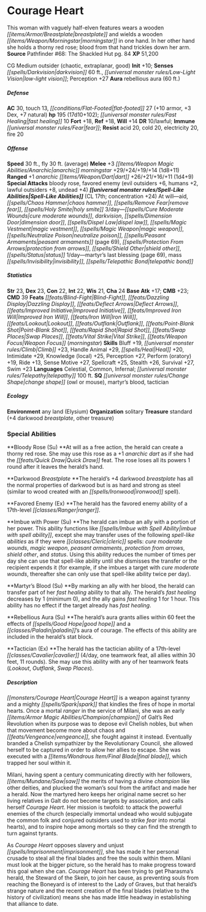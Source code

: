 ﻿---
cssclass: [monsters]
title1: Courage Heart
desc_short: This woman with vaguely half-elven features wears a wooden breastplate
  and wields a wooden morningstar in one hand. In her other hand she holds a thorny
  red rose; blood from that hand trickles down her arm.
title2: Courage Heart
CR: 15
sources:
- name: 'Pathfinder #68: The Shackled Hut'
  page: 84
  link: http://paizo.com/products/btpy8uwz?Pathfinder-Adventure-Path-67-The-Shackled-Hut
XP: 51200
alignment: CG
size: Medium
type: outsider
subtypes:
- chaotic
- extraplanar
- good
initiative:
  bonus: 10
senses:
  darkvision: 60
  low-light vision: true
auras:
- name: rebellious aura
  radius: 60
AC:
  AC: 30
  touch: 13
  flat_footed: 27
  components:
    armor: 10
    dex: 3
    natural: 7
HP:
  HP: 195
  long: 17d10+102
  fast_healing: 10
saves:
  fort: 18
  ref: 18
  will: 14
DR:
- amount: 10
  weakness: lawful
immunities:
- fear
resistances:
  acid: 20
  cold: 20
  electricity: 20
  fire: 20
speeds:
  base: 30
  fly: 30
  fly_maneuverability: average
attacks:
  melee:
  - - text: +3 anarchic morningstar +29/+24/+19/+14 (1d8+11)
      entries:
      - - damage: 1d8+11
      attack: +3 anarchic morningstar
      bonus:
      - 29
      - 24
      - 19
      - 14
  ranged:
  - - text: +1 anarchic dart +26/+21/+16/+11 (1d4+9)
      entries:
      - - damage: 1d4+9
      attack: +1 anarchic dart
      bonus:
      - 26
      - 21
      - 16
      - 11
  special:
  - bloody rose
  - favored enemy (evil outsiders +6, humans +2, lawful outsiders +8, undead +4)
spell_like_abilities:
  entries:
  - name: aid
    source: default
    freq: At will
  - name: chaos hammer
    source: default
    freq: At will
  - name: remove fear
    source: default
    freq: At will
  - name: holy smite
    source: default
    freq: At will
  - name: cure moderate wounds
    source: default
    freq: 3/day
  - name: darkvision
    source: default
    freq: 3/day
  - name: dimension door
    source: default
    freq: 3/day
  - name: dispel law
    source: default
    freq: 3/day
  - name: magic vestment
    source: default
    freq: 3/day
  - name: magic weapon
    source: default
    freq: 3/day
  - name: neutralize poison
    source: default
    freq: 3/day
  - name: peasant armaments
    source: default
    freq: 3/day
    other: page 69
  - name: protection from arrows
    source: default
    freq: 3/day
  - name: shield other
    source: default
    freq: 3/day
  - name: status
    source: default
    freq: 3/day
  - name: martyr's last blessing
    source: default
    freq: 1/day
    other: page 69
  - name: mass invisibility
    source: default
    freq: 1/day
  - name: telepathic bond
    source: default
    freq: 1/day
  sources:
  - name: default
    CL: 17
    concentration: 24
ability_scores:
  STR: 23
  DEX: 23
  CON: 22
  INT: 22
  WIS: 21
  CHA: 24
BAB: 17
CMB: 23
CMD: 39
feats:
- name: Blind-Fight
- name: Dazzling Display
- is_bonus: true
  name: Deflect Arrows
- name: Improved Initiative
- name: Improved Iron Will
- name: Iron Will
- is_bonus: true
  name: Lookout
- is_bonus: true
  name: Outflank
- name: Point-Blank Shot
- name: Rapid Shot
- is_bonus: true
  name: Swap Places
- name: Vital Strike
- name: Weapon Focus (morningstar)
skills:
  Bluff: 19
  Climb: 23
  Handle Animal: 29
  Heal: 20
  Intimidate: 29
  Knowledge (local): 25
  Perception: 27
  Perform (oratory): 19
  Ride: 13
  Sense Motive: 27
  Spellcraft: 25
  Stealth: 26
  Survival: 27
  Swim: 23
languages:
- Celestial
- Common
- Infernal
- telepathy 100 ft.
special_qualities:
- change shape (owl or mouse)
- martyr's blood
- tactician
ecology:
  environment: any land (Elysium)
  organization: solitary
  treasure_type: standard
  treasure:
  - +4 darkwood breastplate
  - other treasure
special_abilities:
  Bloody Rose (Su): At will as a free action, the herald can create a thorny red rose.
    She may use this rose as a +1 anarchic dart as if she had the Quick Draw feat.
    The rose loses all its powers 1 round after it leaves the herald's hand.
  Darkwood Breastplate: The herald's +4 darkwood breastplate has all the normal properties
    of darkwood but is as hard and strong as steel (similar to wood created with an
    ironwood spell).
  Favored Enemy (Ex): The herald has the favored enemy ability of a 17th-level ranger.
  Imbue with Power (Su): 'The herald can imbue an ally with a portion of her power.
    This ability functions like imbue with spell ability, except she may transfer
    uses of the following spell-like abilities as if they were cleric spells: cure
    moderate wounds, magic weapon, peasant armaments, protection from arrows, shield
    other, and status. Using this ability reduces the number of times per day she
    can use that spell-like ability until she dismisses the transfer or the recipient
    expends it (for example, if she imbues a target with cure moderate wounds, thereafter
    she can only use that spell-like ability twice per day).'
  Martyr's Blood (Su): By marking an ally with her blood, the herald can transfer
    part of her fast healing ability to that ally. The herald's fast healing decreases
    by 1 (minimum 0), and the ally gains fast healing 1 for 1 hour. This ability has
    no effect if the target already has fast healing.
  Rebellious Aura (Su): The herald's aura grants allies within 60 feet the effects
    of good hope and a paladin's aura of courage. The effects of this ability are
    included in the herald's stat block.
  Tactician (Ex): The herald has the tactician ability of a 17th-level cavalier (4/day,
    one teamwork feat, all allies within 30 feet, 11 rounds). She may use this ability
    with any of her teamwork feats (Lookout, Outflank, Swap Places).
desc_long: |-
  Courage Heart is a weapon against tyranny and a mighty spark that kindles the fires of hope in mortal hearts. Once a mortal ranger in the service of Milani, she was an early champion of Galt's Red Revolution when its purpose was to depose evil Chelish nobles, but when that movement become more about chaos and vengeance, she fought against it instead. Eventually branded a Chelish sympathizer by the Revolutionary Council, she allowed herself to be captured in order to allow her allies to escape. She was executed with a final blade, which trapped her soul within it.

  Milani, having spent a century communicating directly with her followers, saw the merits of having a divine champion like other deities, and plucked the woman's soul from the artifact and made her a herald. Now the martyred hero keeps her original name secret so her living relatives in Galt do not become targets by association, and calls herself Courage Heart. Her mission is twofold: to attack the powerful enemies of the church (especially immortal undead who would subjugate the common folk and conjured outsiders used to strike fear into mortal hearts), and to inspire hope among mortals so they can find the strength to turn against tyrants.

  As Courage Heart opposes slavery and unjust imprisonment, she has made it her personal crusade to steal all the final blades and free the souls within them. Milani must look at the bigger picture, so the herald has to make progress toward this goal when she can. Courage Heart has been trying to get Pharasma's herald, the Steward of the Skein, to join her cause, as preventing souls from reaching the Boneyard is of interest to the Lady of Graves, but that herald's strange nature and the recent creation of the final blades (relative to the history of civilization) means she has made little headway in establishing that alliance to date.

---

# Courage Heart
This woman with vaguely half-elven features wears a wooden _[[items/Armor/Breastplate|breastplate]]_ and wields a wooden _[[items/Weapon/Morningstar|morningstar]]_ in one hand. In her other hand she holds a thorny red rose; blood from that hand trickles down her arm.
**Source** Pathfinder #68: The Shackled Hut pg. 84
**XP** 51,200

CG Medium outsider (chaotic, extraplanar, good)
**Init** +10; **Senses** _[[spells/Darkvision|darkvision]]_ 60 ft., _[[universal monster rules/Low-Light Vision|low-light vision]]_; Perception +27
**Aura** rebellious aura (60 ft.)

##### Defense

**AC** 30, touch 13, _[[conditions/Flat-Footed|flat-footed]]_ 27 (+10 armor, +3 Dex, +7 natural)
**hp** 195 (17d10+102); _[[universal monster rules/Fast Healing|fast healing]]_ 10
**Fort** +18, **Ref** +18, **Will** +14
**DR** 10/lawful; **Immune** _[[universal monster rules/Fear|fear]]_; **Resist** acid 20, cold 20, electricity 20, fire 20

##### Offense
**Speed** 30 ft., fly 30 ft. (average)
**Melee** +3 _[[items/Weapon Magic Abilities/Anarchic|anarchic]]_ _morningstar_ +29/+24/+19/+14 (1d8+11)
**Ranged** +1 _anarchic_ _[[items/Weapon/Dart|dart]]_ +26/+21/+16/+11 (1d4+9)
**Special Attacks** bloody rose, favored enemy (evil outsiders +6, humans +2, lawful outsiders +8, undead +4)
**_[[universal monster rules/Spell-Like Abilities|Spell-Like Abilities]]_** (CL 17th; concentration +24)
At will—aid, _[[spells/Chaos Hammer|chaos hammer]]_, _[[spells/Remove Fear|remove fear]]_, _[[spells/Holy Smite|holy smite]]_
3/day—_[[spells/Cure Moderate Wounds|cure moderate wounds]]_, _darkvision_, _[[spells/Dimension Door|dimension door]]_, _[[spells/Dispel Law|dispel law]]_, _[[spells/Magic Vestment|magic vestment]]_, _[[spells/Magic Weapon|magic weapon]]_, _[[spells/Neutralize Poison|neutralize poison]]_, _[[spells/Peasant Armaments|peasant armaments]]_ (page 69), _[[spells/Protection From Arrows|protection from arrows]]_, _[[spells/Shield Other|shield other]]_, _[[spells/Status|status]]_
1/day—martyr’s last blessing (page 69), mass _[[spells/Invisibility|invisibility]]_, _[[spells/Telepathic Bond|telepathic bond]]_

##### Statistics
**Str** 23, **Dex** 23, **Con** 22, **Int** 22, **Wis** 21, **Cha** 24
**Base Atk** +17; **CMB** +23; **CMD** 39
**Feats** _[[feats/Blind-Fight|Blind-Fight]]_, _[[feats/Dazzling Display|Dazzling Display]]_, _[[feats/Deflect Arrows|Deflect Arrows]]_, _[[feats/Improved Initiative|Improved Initiative]]_, _[[feats/Improved Iron Will|Improved Iron Will]]_, _[[feats/Iron Will|Iron Will]]_, _[[feats/Lookout|Lookout]]_, _[[feats/Outflank|Outflank]]_, _[[feats/Point-Blank Shot|Point-Blank Shot]]_, _[[feats/Rapid Shot|Rapid Shot]]_, _[[feats/Swap Places|Swap Places]]_, _[[feats/Vital Strike|Vital Strike]]_, _[[feats/Weapon Focus|Weapon Focus]]_ (_morningstar_)
**Skills** Bluff +19, _[[universal monster rules/Climb|Climb]]_ +23, Handle Animal +29, _[[spells/Heal|Heal]]_ +20, Intimidate +29, Knowledge (local) +25, Perception +27, Perform (oratory) +19, Ride +13, Sense Motive +27, Spellcraft +25, Stealth +26, Survival +27, Swim +23
**Languages** Celestial, Common, Infernal; _[[universal monster rules/Telepathy|telepathy]]_ 100 ft.
**SQ** _[[universal monster rules/Change Shape|change shape]]_ (owl or mouse), martyr’s blood, tactician

##### Ecology

**Environment** any land (Elysium)
**Organization** solitary
**Treasure** standard (+4 darkwood _breastplate_, other treasure)

### Special Abilities

**Bloody Rose (Su) **At will as a free action, the herald can create a thorny red rose. She may use this rose as a +1 _anarchic_ _dart_ as if she had the _[[feats/Quick Draw|Quick Draw]]_ feat. The rose loses all its powers 1 round after it leaves the herald’s hand.

**Darkwood _Breastplate_ **The herald’s +4 darkwood _breastplate_ has all the normal properties of darkwood but is as hard and strong as steel (similar to wood created with an _[[spells/Ironwood|ironwood]]_ spell).

**Favored Enemy (Ex) **The herald has the favored enemy ability of a 17th-level _[[classes/Ranger|ranger]]_.

**Imbue with Power (Su) **The herald can imbue an ally with a portion of her power. This ability functions like _[[spells/Imbue with Spell Ability|imbue with spell ability]]_, except she may transfer uses of the following _spell-like abilities_ as if they were _[[classes/Cleric|cleric]]_ spells: _cure moderate wounds_, _magic weapon_, _peasant armaments_, _protection from arrows_, _shield other_, and _status_. Using this ability reduces the number of times per day she can use that spell-like ability until she dismisses the transfer or the recipient expends it (for example, if she imbues a target with _cure moderate wounds_, thereafter she can only use that spell-like ability twice per day).

**Martyr’s Blood (Su) **By marking an ally with her blood, the herald can transfer part of her _fast healing_ ability to that ally. The herald’s _fast healing_ decreases by 1 (minimum 0), and the ally gains _fast healing_ 1 for 1 hour. This ability has no effect if the target already has _fast healing_.

**Rebellious Aura (Su) **The herald’s aura grants allies within 60 feet the effects of _[[spells/Good Hope|good hope]]_ and a _[[classes/Paladin|paladin]]_’s aura of courage. The effects of this ability are included in the herald’s stat block.

**Tactician (Ex) **The herald has the tactician ability of a 17th-level _[[classes/Cavalier|cavalier]]_ (4/day, one teamwork feat, all allies within 30 feet, 11 rounds). She may use this ability with any of her teamwork feats (_Lookout_, _Outflank_, _Swap Places_).

##### Description

_[[monsters/Courage Heart|Courage Heart]]_ is a weapon against tyranny and a mighty _[[spells/Spark|spark]]_ that kindles the fires of hope in mortal hearts. Once a mortal _ranger_ in the service of Milani, she was an early _[[items/Armor Magic Abilities/Champion|champion]]_ of Galt’s Red Revolution when its purpose was to depose evil Chelish nobles, but when that movement become more about chaos and _[[feats/Vengeance|vengeance]]_, she fought against it instead. Eventually branded a Chelish sympathizer by the Revolutionary Council, she allowed herself to be captured in order to allow her allies to escape. She was executed with a _[[items/Wondrous Item/Final Blade|final blade]]_, which trapped her soul within it.

Milani, having spent a century communicating directly with her followers, _[[items/Mundane/Saw|saw]]_ the merits of having a divine _champion_ like other deities, and plucked the woman’s soul from the artifact and made her a herald. Now the martyred hero keeps her original name secret so her living relatives in Galt do not become targets by association, and calls herself _Courage Heart_. Her mission is twofold: to attack the powerful enemies of the church (especially immortal undead who would subjugate the common folk and conjured outsiders used to strike _fear_ into mortal hearts), and to inspire hope among mortals so they can find the strength to turn against tyrants.

As _Courage Heart_ opposes slavery and unjust _[[spells/Imprisonment|imprisonment]]_, she has made it her personal crusade to steal all the final blades and free the souls within them. Milani must look at the bigger picture, so the herald has to make progress toward this goal when she can. _Courage Heart_ has been trying to get Pharasma’s herald, the Steward of the Skein, to join her cause, as preventing souls from reaching the Boneyard is of interest to the Lady of Graves, but that herald’s strange nature and the recent creation of the final blades (relative to the history of civilization) means she has made little headway in establishing that alliance to date.